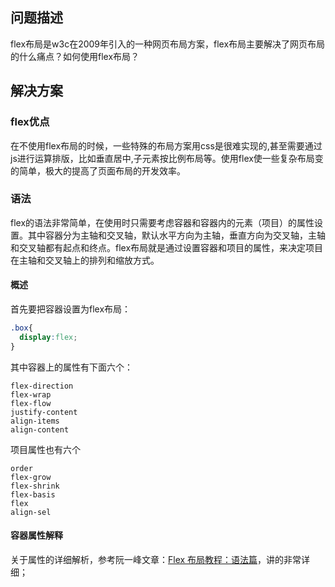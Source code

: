 ## 问题描述
flex布局是w3c在2009年引入的一种网页布局方案，flex布局主要解决了网页布局的什么痛点？如何使用flex布局？

## 解决方案

### flex优点
在不使用flex布局的时候，一些特殊的布局方案用css是很难实现的,甚至需要通过js进行运算排版，比如垂直居中,子元素按比例布局等。使用flex使一些复杂布局变的简单，极大的提高了页面布局的开发效率。

### 语法
flex的语法非常简单，在使用时只需要考虑容器和容器内的元素（项目）的属性设置。其中容器分为主轴和交叉轴，默认水平方向为主轴，垂直方向为交叉轴，主轴和交叉轴都有起点和终点。flex布局就是通过设置容器和项目的属性，来决定项目在主轴和交叉轴上的排列和缩放方式。

#### 概述
首先要把容器设置为flex布局：
```css
.box{
  display:flex;
}
```
其中容器上的属性有下面六个：
```
flex-direction
flex-wrap
flex-flow
justify-content
align-items
align-content
```
项目属性也有六个
```
order
flex-grow
flex-shrink
flex-basis
flex
align-sel
```
#### 容器属性解释
关于属性的详细解析，参考阮一峰文章：[Flex 布局教程：语法篇](http://www.ruanyifeng.com/blog/2015/07/flex-grammar.html)，讲的非常详细；


